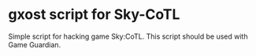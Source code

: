 # gxost script for Sky-CoTL
Simple script for hacking game Sky:CoTL.
This script should be used with Game Guardian.
